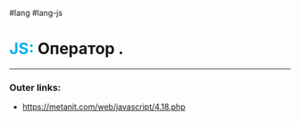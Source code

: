 #lang #lang-js
# <font color="#00b0f0">JS:</font> Оператор .
---
### Outer links:
- https://metanit.com/web/javascript/4.18.php